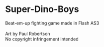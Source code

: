 # Super-Dino-Boys
Beat-em-up fighting game made in Flash AS3
<br><br>
Art by Paul Robertson <br>
No copyright infringement intended
